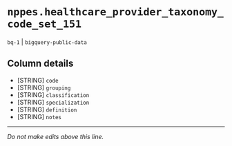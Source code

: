 # `nppes.healthcare_provider_taxonomy_code_set_151`
`bq-1` | `bigquery-public-data`

## Column details
* [STRING]    `code`
* [STRING]    `grouping`
* [STRING]    `classification`
* [STRING]    `specialization`
* [STRING]    `definition`
* [STRING]    `notes`

-------------------------------------------------------------------------------
*Do not make edits above this line.*
